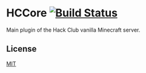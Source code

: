 # HCCore [![Build Status](https://travis-ci.com/hackclub/HCCore.svg?branch=master)](https://travis-ci.com/hackclub/HCCore)

Main plugin of the Hack Club vanilla Minecraft server.

## License

[MIT](LICENSE.txt)

